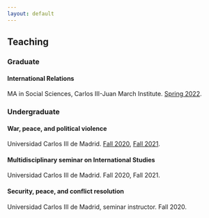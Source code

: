 ```yaml
---
layout: default
---
```


## Teaching

### Graduate

#### International Relations

MA in Social Sciences, Carlos III-Juan March Institute. [Spring 2022](https://github.com/franvillamil/syllabi/blob/master/2022_Fall/IR_spring2022.pdf).

### Undergraduate

#### War, peace, and political violence

Universidad Carlos III de Madrid. [Fall 2020](https://github.com/franvillamil/syllabi/blob/master/2020_Fall/war_peace_political_violence_fall2020.pdf), [Fall 2021](https://github.com/franvillamil/syllabi/blob/master/2021_Fall/war_peace_political_violence_fall2021.pdf).

#### Multidisciplinary seminar on International Studies

Universidad Carlos III de Madrid. Fall 2020, Fall 2021.

#### Security, peace, and conflict resolution

Universidad Carlos III de Madrid, seminar instructor. Fall 2020.

